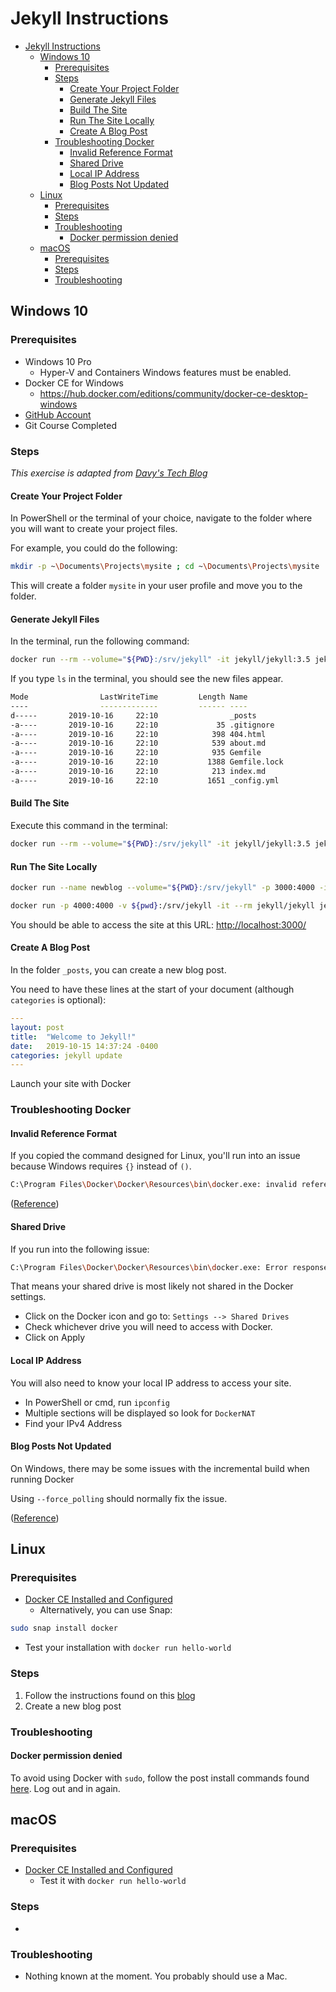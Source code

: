 # Jekyll Instructions

- [Jekyll Instructions](#jekyll-instructions)
  - [Windows 10](#windows-10)
    - [Prerequisites](#prerequisites)
    - [Steps](#steps)
      - [Create Your Project Folder](#create-your-project-folder)
      - [Generate Jekyll Files](#generate-jekyll-files)
      - [Build The Site](#build-the-site)
      - [Run The Site Locally](#run-the-site-locally)
      - [Create A Blog Post](#create-a-blog-post)
    - [Troubleshooting Docker](#troubleshooting-docker)
      - [Invalid Reference Format](#invalid-reference-format)
      - [Shared Drive](#shared-drive)
      - [Local IP Address](#local-ip-address)
      - [Blog Posts Not Updated](#blog-posts-not-updated)
  - [Linux](#linux)
    - [Prerequisites](#prerequisites-1)
    - [Steps](#steps-1)
    - [Troubleshooting](#troubleshooting)
      - [Docker permission denied](#docker-permission-denied)
  - [macOS](#macos)
    - [Prerequisites](#prerequisites-2)
    - [Steps](#steps-2)
    - [Troubleshooting](#troubleshooting-1)

## Windows 10

### Prerequisites

- Windows 10 Pro
  - Hyper-V and Containers Windows features must be enabled.
- Docker CE for Windows
  - https://hub.docker.com/editions/community/docker-ce-desktop-windows
- [GitHub Account](https://github.com/)
- Git Course Completed

### Steps

_This exercise is adapted from [Davy's Tech Blog](https://ddewaele.github.io/running-jekyll-in-docker/)_

#### Create Your Project Folder

In PowerShell or the terminal of your choice, navigate to the folder where you will want to create your project files.

For example, you could do the following:

```bash
mkdir -p ~\Documents\Projects\mysite ; cd ~\Documents\Projects\mysite
```

This will create a folder `mysite` in your user profile and move you to the folder.

#### Generate Jekyll Files

In the terminal, run the following command:

```bash
docker run --rm --volume="${PWD}:/srv/jekyll" -it jekyll/jekyll:3.5 jekyll new .
```

If you type `ls` in the terminal, you should see the new files appear.

```bash
Mode                LastWriteTime         Length Name
----                -------------         ------ ----
d-----       2019-10-16     22:10                _posts
-a----       2019-10-16     22:10             35 .gitignore
-a----       2019-10-16     22:10            398 404.html
-a----       2019-10-16     22:10            539 about.md
-a----       2019-10-16     22:10            935 Gemfile
-a----       2019-10-16     22:10           1388 Gemfile.lock
-a----       2019-10-16     22:10            213 index.md
-a----       2019-10-16     22:10           1651 _config.yml
```

#### Build The Site

Execute this command in the terminal:

```bash
docker run --rm --volume="${PWD}:/srv/jekyll" -it jekyll/jekyll:3.5 jekyll build
```

#### Run The Site Locally

```bash
docker run --name newblog --volume="${PWD}:/srv/jekyll" -p 3000:4000 -it jekyll/jekyll:3.5 jekyll serve --watch --drafts

docker run -p 4000:4000 -v ${pwd}:/srv/jekyll -it --rm jekyll/jekyll jekyll serve --force_polling
```

You should be able to access the site at this URL: [http://localhost:3000/](http://localhost:3000/)

#### Create A Blog Post

In the folder `_posts`, you can create a new blog post.

You need to have these lines at the start of your document (although `categories` is optional):

```yaml
---
layout: post
title:  "Welcome to Jekyll!"
date:   2019-10-15 14:37:24 -0400
categories: jekyll update
---
```
<!-- markdownlint-disable MD029 -->
Launch your site with Docker
<!-- markdownlint-enable MD029 -->


### Troubleshooting Docker

#### Invalid Reference Format

If you copied the command designed for Linux, you'll run into an issue because Windows requires `{}` instead of `()`.

```bash
C:\Program Files\Docker\Docker\Resources\bin\docker.exe: invalid reference format.  
```

([Reference](https://github.com/OpenDroneMap/ODM/issues/591#issuecomment-377839741))

#### Shared Drive

If you run into the following issue:

```bash
C:\Program Files\Docker\Docker\Resources\bin\docker.exe: Error response from daemon: Drive has not been shared.
```

That means your shared drive is most likely not shared in the Docker settings.

- Click on the Docker icon and go to: `Settings --> Shared Drives`
- Check whichever drive you will need to access with Docker.
- Click on Apply

#### Local IP Address

You will also need to know your local IP address to access your site.

- In PowerShell or cmd, run `ipconfig`
- Multiple sections will be displayed so look for `DockerNAT`
- Find your IPv4 Address

#### Blog Posts Not Updated

On Windows, there may be some issues with the incremental build when running Docker

Using `--force_polling` should normally fix the issue.

([Reference](https://github.com/jekyll/jekyll/issues/2926#issuecomment-55558142))

## Linux

### Prerequisites

- [Docker CE Installed and Configured](https://docs.docker.com/install/linux/docker-ce/ubuntu/)
  - Alternatively, you can use Snap:

```bash
sudo snap install docker
```

- Test your installation with `docker run hello-world`

### Steps

1. Follow the instructions found on this [blog](https://ddewaele.github.io/running-jekyll-in-docker/)
2. Create a new blog post

### Troubleshooting

#### Docker permission denied

To avoid using Docker with `sudo`, follow the post install commands found [here](https://docs.docker.com/install/linux/linux-postinstall/).
Log out and in again.

## macOS

### Prerequisites

- [Docker CE Installed and Configured](https://docs.docker.com/docker-for-mac/install/)
  - Test it with `docker run hello-world`

### Steps

- 

### Troubleshooting

- Nothing known at the moment. You probably should use a Mac.
